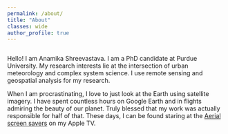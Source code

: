 ```yaml
---
permalink: /about/
title: "About"
classes: wide
author_profile: true
---
```


<figure style="width: 250px" class="align-right">
  <img src="assets/city-pics/zach-miles-Y84-eo8drzk-unsplash.jpg" alt="">
</figure>

Hello! I am Anamika Shreevastava. I am a PhD candidate at Purdue University. My research interests lie at the intersection of urban meteorology and complex system science. I use remote sensing and geospatial analysis for my research.

When I am procrastinating, I love to just look at the Earth using satellite imagery. I have spent countless hours on Google Earth and in flights admiring the beauty of our planet. Truly blessed that my work was actually responsible for half of that. These days, I can be found staring at the [Aerial screen savers](https://support.apple.com/en-us/HT208992) on my Apple TV.
